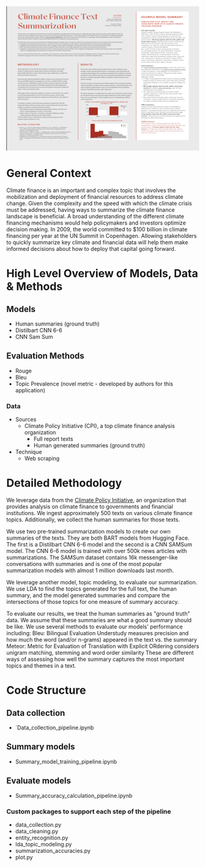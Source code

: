 ![Poster](https://github.com/sophielogan/Climate_Texts_Summarization/blob/main/Poster.png)

# General Context
Climate finance is an important and complex topic that involves the mobilization and deployment of financial resources to address climate change. Given the complexity and the speed with which the climate crisis must be addressed, having ways to summarize the climate finance landscape is beneficial.  A broad understanding of the different climate financing mechanisms would help policymakers and investors optimize decision making. In 2009, the world committed to $100 billion in climate financing per year at the UN Summit in Copenhagen. Allowing stakeholders to quickly summarize key climate and financial data will help them make informed decisions about how to deploy that capital going forward. 

# High Level Overview of Models, Data & Methods
## Models
- Human summaries (ground truth) 
- Distilbart CNN 6-6 
- CNN Sam Sum

## Evaluation Methods 
- Rouge
- Bleu 
- Topic Prevalence (novel metric - developed by authors for this application) 

### Data
- Sources 
  - Climate Policy Initiative (CPI), a top climate finance analysis organization
    - Full report texts 
    - Human generated summaries (ground truth)
- Technique 
  - Web scraping

# Detailed Methodology
We leverage data from the [Climate Policy Initiative](https://www.climatepolicyinitiative.org/), an organization that provides analysis on climate finance to governments and financial institutions. We ingest approximately 500 texts on various climate finance topics. Additionally, we collect the human summaries for those texts. 

We use two pre-trained summarization models to create our own summaries of the texts. They are both BART models from Hugging Face. The first is a Distilbart CNN 6-6 model and the second is a CNN SAMSum model. The CNN 6-6 model is trained with over 500k news articles with summarizations. The SAMSum dataset contains 16k messenger-like conversations with summaries and is one of the most popular summarization models with almost 1 million downloads last month. 

We leverage another model, topic modeling, to evaluate our summarization. We use LDA to find the topics generated for the full text, the human summary, and the model generated summaries and compare the intersections of those topics for one measure of summary accuracy.

To evaluate our results, we treat the human summaries as "ground truth" data. We assume that these summaries are what a good summary should be like. We use several methods to evaluate our models' performance including: 
Bleu: Bilingual Evaluation Understudy measures precision and how much the word (and/or n-grams) appeared in the text vs. the summary
Meteor: Metric for Evaluation of Translation with Explicit ORdering considers unigram matching, stemming and word order similarity
These are different ways of assessing how well the summary captures the most important topics and themes in a text.

# Code Structure
## Data collection 
- `Data_collection_pipeline.ipynb

## Summary models
- Summary_model_training_pipeline.ipynb
  
## Evaluate models
- Summary_accuracy_calculation_pipeline.ipynb

### Custom packages to support each step of the pipeline
- data_collection.py
- data_cleaning.py
- entity_recognition.py
- lda_topic_modeling.py
- summarization_accuracies.py
- plot.py
